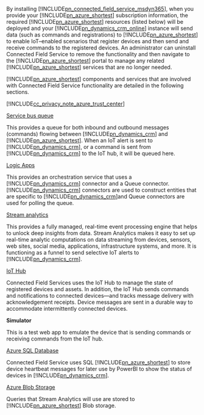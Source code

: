 ﻿By installing [!INCLUDE[pn_connected_field_service_msdyn365](pn-connected-field-service-msdyn365.md)], when you provide your [!INCLUDE[pn_azure_shortest](pn-azure-shortest.md)] subscription information, the required [!INCLUDE[pn_azure_shortest](pn-azure-shortest.md)] resources (listed below) will be deployed and your [!INCLUDE[pn_dynamics_crm_online](pn-dynamics-crm-online.md)] instance will send data (such as commands and registrations) to [!INCLUDE[pn_azure_shortest](pn-azure-shortest.md)] to enable IoT–enabled scenarios that register devices and then send and receive commands to the registered devices. An administrator can uninstall Connected Field Service to remove the functionality and then navigate to the [!INCLUDE[pn_azure_shortest](pn-azure-shortest.md)] portal to manage any related [!INCLUDE[pn_azure_shortest](pn-azure-shortest.md)] services that are no longer needed.  
  
 [!INCLUDE[pn_azure_shortest](pn-azure-shortest.md)] components and services that are involved with Connected Field Service functionality are detailed in the following sections.  
  
 [!INCLUDE[cc_privacy_note_azure_trust_center](cc-privacy-note-azure-trust-center.md)]  
  
 [Service bus queue](https://azure.microsoft.com/documentation/articles/service-bus-dotnet-get-started-with-queues/)  
  
 This provides a queue for both inbound and outbound messages (commands) flowing between [!INCLUDE[pn_dynamics_crm](pn-dynamics-crm.md)] and [!INCLUDE[pn_azure_shortest](pn-azure-shortest.md)]. When an IoT alert is sent to [!INCLUDE[pn_dynamics_crm](pn-dynamics-crm.md)], or a command is sent from [!INCLUDE[pn_dynamics_crm](pn-dynamics-crm.md)] to the IoT hub, it will be queued here.  
  
 [Logic Apps](https://azure.microsoft.com/services/logic-apps/)  
  
 This provides an orchestration service that uses a [!INCLUDE[pn_dynamics_crm](pn-dynamics-crm.md)] connector and a Queue connector. [!INCLUDE[pn_dynamics_crm](pn-dynamics-crm.md)] connectors are used to construct entities that are specific to [!INCLUDE[pn_dynamics_crm](pn-dynamics-crm.md)]and Queue connectors are used for polling the queue.  
  
 [Stream analytics](https://azure.microsoft.com/services/stream-analytics/)  
  
 This provides a fully managed, real-time event processing engine that helps to unlock deep insights from data. Stream Analytics makes it easy to set up real-time analytic computations on data streaming from devices, sensors, web sites, social media, applications, infrastructure systems, and more. It is functioning as a funnel to send selective IoT alerts to [!INCLUDE[pn_dynamics_crm](pn-dynamics-crm.md)].  
  
 [IoT Hub](https://azure.microsoft.com/services/iot-hub/)  
  
 Connected Field Services uses the IoT Hub to manage the state of registered devices and assets. In addition, the IoT Hub sends commands and notifications to connected devices—and tracks message delivery with acknowledgement receipts. Device messages are sent in a durable way to accommodate intermittently connected devices.  
  
 **Simulator**  
  
 This is a test web app to emulate the device that is sending commands or receiving commands from the IoT hub.  
  
 [Azure SQL Database](https://azure.microsoft.com/services/sql-database/)  
  
 Connected Field Service uses SQL [!INCLUDE[pn_azure_shortest](pn-azure-shortest.md)] to store device heartbeat messages for later use by PowerBI to show the status of devices in [!INCLUDE[pn_dynamics_crm](pn-dynamics-crm.md)].  
  
 [Azure Blob Storage](https://azure.microsoft.com/services/storage/)  
  
 Queries that Stream Analytics will use are stored to [!INCLUDE[pn_azure_shortest](pn-azure-shortest.md)] Blob storage.